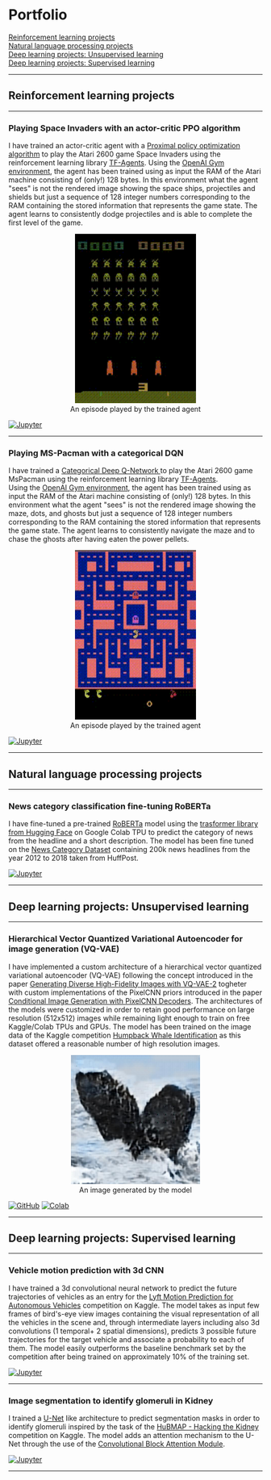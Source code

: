 
# Portfolio
[Reinforcement learning projects](#RL) <br>
[Natural language processing projects](#NLP) <br>
[Deep learning projects: Unsupervised learning](#unsupervised)<br>
[Deep learning projects: Supervised learning](#supervised)<br>
***
## Reinforcement learning projects <a name="RL"></a>
***
### Playing Space Invaders with an actor-critic PPO algorithm
I have trained an actor-critic agent with a [Proximal policy optimization algorithm](https://arxiv.org/pdf/1707.06347.pdf) to play the Atari 2600 game Space Invaders using the reinforcement learning library [TF-Agents](https://www.tensorflow.org/agents). Using the [OpenAI Gym environment](https://gym.openai.com/envs/SpaceInvaders-ram-v0/),  the agent has been trained using as input the RAM of the Atari machine consisting of (only!) 128 bytes. In this environment what the agent "sees" is not the rendered image showing the space ships, projectiles and shields but just a sequence of 128 integer numbers corresponding to the RAM containing the stored information that represents the game state. The agent learns to consistently dodge projectiles and is able to complete the first level of the game.

<p align="center">
<img src="./Notebooks/Space_Invaders_episode.gif" alt="An episode played by the agent" width="240" height="336"> <br>
An episode played by the trained agent
</p>

[![Jupyter](https://img.shields.io/badge/Jupiter-View%20Notebook-orange?&logo=Jupyter)](https://nbviewer.jupyter.org/url/GabrieleSgroi.github.io/Notebooks/PPO.ipynb)
***
### Playing MS-Pacman with a categorical DQN
I have trained a [Categorical Deep Q-Network ](https://arxiv.org/pdf/1707.06887.pdf) to play the Atari 2600 game MsPacman using the reinforcement learning library [TF-Agents](https://www.tensorflow.org/agents). <br> Using the [OpenAI Gym environment](https://gym.openai.com/envs/MsPacman-ram-v0/),  the agent has been trained using as input the RAM of the Atari machine consisting of (only!) 128 bytes. In this environment what the agent "sees" is not the rendered image showing the maze, dots, and ghosts but just a sequence of 128 integer numbers corresponding to the RAM containing the stored information that represents the game state. The agent learns to consistently navigate the maze and to chase the ghosts after having eaten the power pellets.

<p align="center">
<img src="./Notebooks/pacman_episode.gif" alt="An episode played by the agent" width="240" height="336"> <br>
An episode played by the trained agent
</p>


[![Jupyter](https://img.shields.io/badge/Jupiter-View%20Notebook-orange?&logo=Jupyter)](https://nbviewer.jupyter.org/github/GabrieleSgroi/GabrieleSgroi.github.io/blob/main/Notebooks/Pacman_Categorical_DQN.ipynb)
***
## Natural language processing projects <a name="NLP"></a>
***
### News category classification fine-tuning RoBERTa
I have fine-tuned a pre-trained [RoBERTa](https://arxiv.org/abs/1907.11692) model using the [trasformer library from Hugging Face](https://huggingface.co/transformers/) on Google Colab TPU to predict the category of news from the headline and a short description. The model has been fine tuned on the [News Category Dataset](https://www.kaggle.com/rmisra/news-category-dataset) containing 200k news headlines from the year 2012 to 2018 taken from HuffPost.

[![Jupyter](https://img.shields.io/badge/Jupiter-View%20Notebook-orange?&logo=Jupyter)](https://nbviewer.jupyter.org/github/GabrieleSgroi/GabrieleSgroi.github.io/blob/main/Notebooks/News_classification_with_RoBERTa.ipynb)
***

## Deep learning projects: Unsupervised learning <a name="unsupervised"></a>
***
### Hierarchical Vector Quantized Variational Autoencoder for image generation (VQ-VAE)
I have implemented a custom architecture of a hierarchical vector quantized variational autoencoder (VQ-VAE) following the concept introduced in the paper [Generating Diverse High-Fidelity Images with VQ-VAE-2](https://arxiv.org/pdf/1906.00446.pdf) togheter with custom implementations of the PixelCNN priors introduced in the paper [Conditional Image Generation with PixelCNN Decoders](https://arxiv.org/pdf/1606.05328.pdf). The architectures of the models were customized in order to retain good performance on large resolution (512x512) images while remaining light enough to train on free Kaggle/Colab TPUs and GPUs. The model has been trained on the image data of the Kaggle competition [Humpback Whale Identification](https://www.kaggle.com/c/humpback-whale-identification) as this dataset offered a reasonable number of high resolution images. 

<p align="center">
<img src="./2f07f6d7-b754-435c-8d48-969ec3ed3985.jfif" alt="Image" width="256" height="256"> <br>
An image generated by the model
</p>

[![GitHub](https://img.shields.io/badge/Github-View%20on%20GitHub-blue?&logo=github)](https://github.com/GabrieleSgroi/hierarchical-VQ-VAE)
[![Colab](https://img.shields.io/badge/Colab-View%20example%20notebook-blue?&logo=googlecolab)](https://colab.research.google.com/drive/1zLrX5q5zKA6dCbOWpepagYSYLzDNbc9v?usp=sharing)
***
## Deep learning projects: Supervised learning <a name="supervised"></a>
***
### Vehicle motion prediction with 3d CNN 
I have trained a 3d convolutional neural network to predict the future trajectories of vehicles as an entry for the [Lyft Motion Prediction for Autonomous Vehicles](https://www.kaggle.com/c/lyft-motion-prediction-autonomous-vehicles) competition on Kaggle. The model takes as input few frames of bird's-eye view images containing the visual representation of all the vehicles in the scene and, through intermediate layers including also 3d convolutions (1 temporal+ 2 spatial dimensions), predicts 3 possible future trajectories for the target vehicle and associate a probability to each of them. The model easily outperforms the baseline benchmark set by the competition after being trained on approximately 10% of the training set. 

[![Jupyter](https://img.shields.io/badge/Jupiter-View%20Notebook-orange?&logo=Jupyter)](https://nbviewer.jupyter.org/url/GabrieleSgroi.github.io/Notebooks/lyft-vehicles-motion-prediction-3d-cnn-with-keras.ipynb)
***
### Image segmentation to identify glomeruli in Kidney

I trained a [U-Net](https://arxiv.org/pdf/1505.04597.pdf) like architecture to predict segmentation masks in order to identify glomeruli inspired by the task of the [HuBMAP - Hacking the Kidney](https://www.kaggle.com/c/hubmap-kidney-segmentation) competition on Kaggle. The model adds an attention mechanism to the U-Net through the use of the [Convolutional Block Attention Module](https://arxiv.org/pdf/1807.06521.pdf).

[![Jupyter](https://img.shields.io/badge/Jupiter-View%20Notebook-orange?&logo=Jupyter)](https://nbviewer.jupyter.org/url/GabrieleSgroi.github.io/Notebooks/hubmap-segmentation%20%281%29.ipynb)
***
